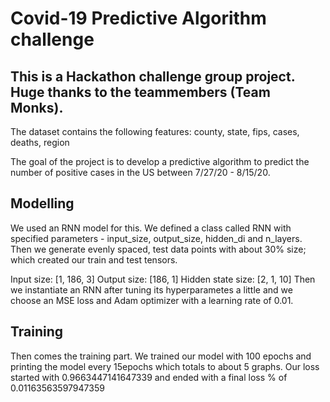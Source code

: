 # Covid-19 Predictive Algorithm challenge
## This is a Hackathon challenge group project. Huge thanks to the teammembers (Team Monks). 

The dataset contains the following features: county, state, fips, cases, deaths, region

The goal of the project is to develop a predictive algorithm to predict the number of positive cases in the US between 7/27/20 - 8/15/20.

## Modelling
We used an RNN model for this. We defined a class called RNN with specified parameters - input_size, output_size, hidden_di and n_layers. Then we generate evenly spaced, test data points with about 30% size; which created our train and test tensors.

Input size: [1, 186, 3]
Output size: [186, 1]
Hidden state size: [2, 1, 10]
Then we instantiate an RNN after tuning its hyperparametes a little and we choose an MSE loss and Adam optimizer with a learning rate of 0.01.

## Training
Then comes the training part. We trained our model with 100 epochs and printing the model every 15epochs which totals to about 5 graphs. Our loss started with 0.9663447141647339 and ended with a final loss % of 0.01163563597947359
